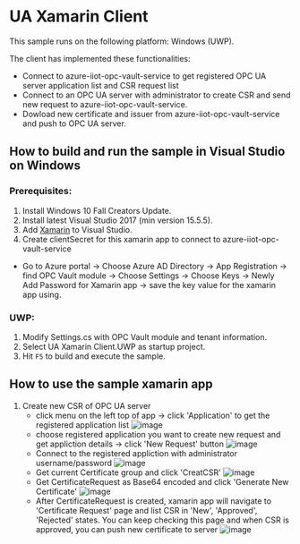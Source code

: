 # UA Xamarin Client
This sample runs on the following platform: Windows (UWP).

The client has implemented these functionalities:
- Connect to azure-iiot-opc-vault-service to get registered OPC UA server application list and CSR request list
- Connect to an OPC UA server with administrator to create CSR and send new request to azure-iiot-opc-vault-service.
- Dowload new certificate and issuer from azure-iiot-opc-vault-service and push to OPC UA server.

## How to build and run the sample in Visual Studio on Windows

### Prerequisites:
1. Install Windows 10 Fall Creators Update.
2. Install latest Visual Studio 2017 (min version 15.5.5).
3. Add [Xamarin](https://developer.xamarin.com/guides/cross-platform/getting_started/installation/windows/#vs2017) to Visual Studio.
4. Create clientSecret for this xamarin app to connect to azure-iiot-opc-vault-service
- Go to Azure portal -> Choose Azure AD Directory -> App Registration -> find OPC Vault module -> Choose Settings -> Choose Keys -> Newly Add Password for Xamarin app -> save the key value for the xamarin app using.

### UWP:
1. Modify Settings.cs with OPC Vault module and tenant information.
2. Select UA Xamarin Client.UWP as startup project.
3. Hit `F5` to build and execute the sample.

## How to use the sample xamarin app

1. Create new CSR of OPC UA server
    - click menu on the left top of app ->  click 'Application' to get the registered application list
    ![image](https://github.com/YTWANGP/azure-iiot-opc-vault-service/blob/master/docs/Applicationlist.png)
    - choose registered application you want to create new request and get appliction details -> click 'New Request' button
    ![image](https://github.com/YTWANGP/azure-iiot-opc-vault-service/blob/master/docs/ApplicationDetails.png)
    - Connect to the registered appliction with administrator username/password
    ![image](https://github.com/YTWANGP/azure-iiot-opc-vault-service/blob/master/docs/ConnectServer.png)
    - Get current Certificate group and click 'CreatCSR'
    ![image](https://github.com/YTWANGP/azure-iiot-opc-vault-service/blob/master/docs/CertificateGroupBefore.png)
    - Get CertificateRequest as Base64 encoded and click 'Generate New Certificate'
    ![image](https://github.com/YTWANGP/azure-iiot-opc-vault-service/blob/master/docs/GenerateNewCert.png)
    - After CertificateRequest is created, xamarin app will navigate to 'Certificate Request' page and list CSR in 'New', 'Approved', 'Rejected' states. You can keep checking this page and when CSR is approved, you can push new certificate to server
    ![image](https://github.com/YTWANGP/azure-iiot-opc-vault-service/blob/master/docs/CSRList.png)
